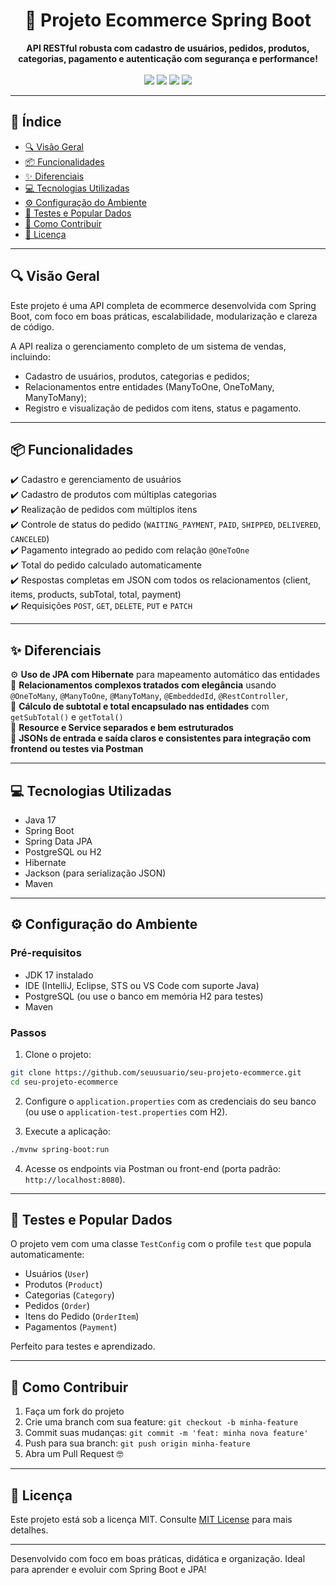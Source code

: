 <h1 align="center">🛒 Projeto Ecommerce Spring Boot</h1>

<div align="center">
  <strong>API RESTful robusta com cadastro de usuários, pedidos, produtos, categorias, pagamento e autenticação com segurança e performance!</strong>
</div>

<br />

<div align="center">
  <img src="https://img.shields.io/badge/SpringBoot-2.7.0-brightgreen?style=for-the-badge&logo=spring"/>
  <img src="https://img.shields.io/badge/Java-17-blue?style=for-the-badge&logo=java"/>
  <img src="https://img.shields.io/badge/PostgreSQL-Database-blue?style=for-the-badge&logo=postgresql"/>
  <img src="https://img.shields.io/badge/JPA-Hibernate-orange?style=for-the-badge"/>
</div>

---

## 📖 Índice

- [🔍 Visão Geral](#-visão-geral)
- [📦 Funcionalidades](#-funcionalidades)
- [✨ Diferenciais](#-diferenciais)
- [💻 Tecnologias Utilizadas](#-tecnologias-utilizadas)
- [⚙️ Configuração do Ambiente](#-configuração-do-ambiente)
- [🧪 Testes e Popular Dados](#-testes-e-popular-dados)
- [🤝 Como Contribuir](#-como-contribuir)
- [📄 Licença](#-licença)

---

## 🔍 Visão Geral

Este projeto é uma API completa de ecommerce desenvolvida com Spring Boot, com foco em boas práticas, escalabilidade, modularização e clareza de código. 

A API realiza o gerenciamento completo de um sistema de vendas, incluindo:
- Cadastro de usuários, produtos, categorias e pedidos;
- Relacionamentos entre entidades (ManyToOne, OneToMany, ManyToMany);
- Registro e visualização de pedidos com itens, status e pagamento.

---

## 📦 Funcionalidades

✔️ Cadastro e gerenciamento de usuários  
✔️ Cadastro de produtos com múltiplas categorias  
✔️ Realização de pedidos com múltiplos itens  
✔️ Controle de status do pedido (`WAITING_PAYMENT`, `PAID`, `SHIPPED`, `DELIVERED`, `CANCELED`)  
✔️ Pagamento integrado ao pedido com relação `@OneToOne`  
✔️ Total do pedido calculado automaticamente  
✔️ Respostas completas em JSON com todos os relacionamentos (client, items, products, subTotal, total, payment)  
✔️ Requisições `POST`, `GET`, `DELETE`, `PUT` e `PATCH`  

---

## ✨ Diferenciais

⚙️ **Uso de JPA com Hibernate** para mapeamento automático das entidades  
🔁 **Relacionamentos complexos tratados com elegância** usando `@OneToMany`, `@ManyToOne`, `@ManyToMany`, `@EmbeddedId`, `@RestController`,   
🧠 **Cálculo de subtotal e total encapsulado nas entidades** com `getSubTotal()` e `getTotal()`  
📐 **Resource e Service separados e bem estruturados**  
🎯 **JSONs de entrada e saída claros e consistentes para integração com frontend ou testes via Postman**  

---

## 💻 Tecnologias Utilizadas

- Java 17
- Spring Boot
- Spring Data JPA
- PostgreSQL ou H2
- Hibernate
- Jackson (para serialização JSON)
- Maven

---

## ⚙️ Configuração do Ambiente

### Pré-requisitos

- JDK 17 instalado
- IDE (IntelliJ, Eclipse, STS ou VS Code com suporte Java)
- PostgreSQL (ou use o banco em memória H2 para testes)
- Maven

### Passos

1. Clone o projeto:
```bash
git clone https://github.com/seuusuario/seu-projeto-ecommerce.git
cd seu-projeto-ecommerce
```

2. Configure o `application.properties` com as credenciais do seu banco (ou use o `application-test.properties` com H2).

3. Execute a aplicação:
```bash
./mvnw spring-boot:run
```

4. Acesse os endpoints via Postman ou front-end (porta padrão: `http://localhost:8080`).


---

## 🧪 Testes e Popular Dados

O projeto vem com uma classe `TestConfig` com o profile `test` que popula automaticamente:
- Usuários (`User`)
- Produtos (`Product`)
- Categorias (`Category`)
- Pedidos (`Order`)
- Itens do Pedido (`OrderItem`)
- Pagamentos (`Payment`)

Perfeito para testes e aprendizado.

---

## 🤝 Como Contribuir

1. Faça um fork do projeto
2. Crie uma branch com sua feature: `git checkout -b minha-feature`
3. Commit suas mudanças: `git commit -m 'feat: minha nova feature'`
4. Push para sua branch: `git push origin minha-feature`
5. Abra um Pull Request 🤓

---

## 📄 Licença

Este projeto está sob a licença MIT. Consulte [MIT License](https://mit-license.org/) para mais detalhes.

---

Desenvolvido com foco em boas práticas, didática e organização. Ideal para aprender e evoluir com Spring Boot e JPA!
